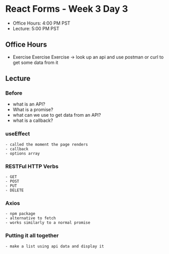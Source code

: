 # React Forms - Week 3 Day 3

- Office Hours: 4:00 PM PST
- Lecture: 5:00 PM PST

## Office Hours

- Exercise Exercise Exercise -> look up an api and use postman or curl to get some data from it

## Lecture

### Before

- what is an API?
- What is a promise?
- what can we use to get data from an API?
- what is a callback?

### useEffect

    - called the moment the page renders
    - callback
    - options array

### RESTFul HTTP Verbs

    - GET
    - POST
    - PUT
    - DELETE

### Axios

    - npm package
    - alternative to fetch
    - works similarly to a normal promise

### Putting it all together

    - make a list using api data and display it
